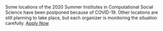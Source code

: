 <div>Some locations of the 2020 Summer Institutes in Computational Social Science have been postponed because of COVID-19. Other locations are still planning to take place, but each organizer is monitoring the situation carefully. <a href="/apply" class="btn btn-outline-dark btn-sm font-weight-bold">Apply Now</a></div>
